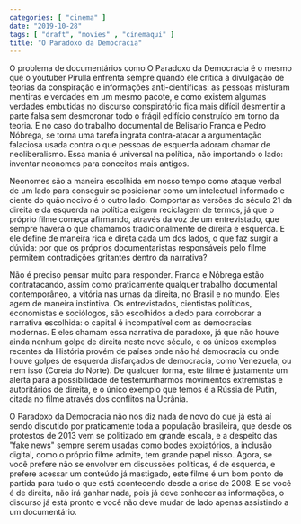 ```yaml
---
categories: [ "cinema" ]
date: "2019-10-28"
tags: [ "draft", "movies" , "cinemaqui" ]
title: "O Paradoxo da Democracia"
---
```

O problema de documentários como O Paradoxo da Democracia é o mesmo que
o youtuber Pirulla enfrenta sempre quando ele critica a divulgação de
teorias da conspiração e informações anti-científicas: as pessoas
misturam mentiras e verdades em um mesmo pacote, e como existem algumas
verdades embutidas no discurso conspiratório fica mais difícil desmentir
a parte falsa sem desmoronar todo o frágil edifício construído
em torno da teoria. E no caso do trabalho documental de Belisario
Franca e Pedro Nóbrega, se torna uma tarefa ingrata contra-atacar a
argumentação falaciosa usada contra o que pessoas de esquerda adoram
chamar de neoliberalismo. Essa mania é universal na política, não
importando o lado: inventar neonomes para conceitos mais antigos.

Neonomes são a maneira escolhida em nosso tempo como ataque verbal de um
lado para conseguir se posicionar como um intelectual informado e ciente
do quão nocivo é o outro lado. Comportar as versões do século 21 da
direita e da esquerda na política exigem reciclagem de termos, já que o
próprio filme começa afirmando, através da voz de um entrevistado, que
sempre haverá o que chamamos tradicionalmente de direita e esquerda. E
ele define de maneira rica e direta cada um dos lados, o que faz surgir
a dúvida: por que os próprios documentaristas responsáveis pelo filme
permitem contradições gritantes dentro da narrativa?

Não é preciso pensar muito para responder. Franca e Nóbrega estão
contratacando, assim como praticamente qualquer trabalho documental
contemporâneo, a vitória nas urnas da direita, no Brasil e no
mundo. Eles agem de maneira instintiva. Os entrevistados, cientistas
políticos, economistas e sociólogos, são escolhidos a dedo para
corroborar a narrativa escolhida: o capital é incompatível com as
democracias modernas. E eles chamam essa narrativa de paradoxo, já
que não houve ainda nenhum golpe de direita neste novo século, e os
únicos exemplos recentes da História provém de países onde não há
democracia ou onde houve golpes de esquerda disfarçados de democracia,
como Venezuela, ou nem isso (Coreia do Norte). De qualquer forma, este
filme é justamente um alerta para a possibilidade de testemunharmos
movimentos extremistas e autoritários de direita, e o único exemplo
que temos é a Rússia de Putin, citada no filme através dos conflitos
na Ucrânia.

O Paradoxo da Democracia não nos diz nada de novo do que já está aí
sendo discutido por praticamente toda a população brasileira, que desde
os protestos de 2013 vem se politizado em grande escala, e a despeito
das "fake news" sempre serem usadas como bodes expiatórios, a inclusão
digital, como o próprio filme admite, tem grande papel nisso. Agora, se
você prefere não se envolver em discussões políticas, é de esquerda,
e prefere acessar um conteúdo já mastigado, este filme é um bom ponto
de partida para tudo o que está acontecendo desde a crise de 2008. E
se você é de direita, não irá ganhar nada, pois já deve conhecer
as informações, o discurso já está pronto e você não deve mudar
de lado apenas assistindo a um documentário.
